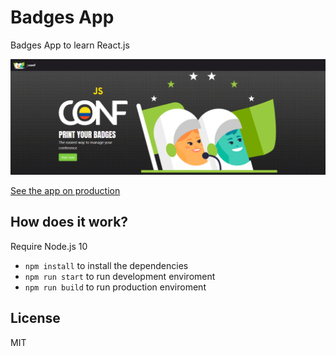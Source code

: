 # Badges App

Badges App to learn React.js

![App Screenshot](./.readme-static/screenshot.png)

[See the app on production](https://badges.wflorez52.now.sh/)

## How does it work?

Require Node.js 10

- `npm install` to install the dependencies
- `npm run start` to run development enviroment
- `npm run build` to run production enviroment

## License

MIT
